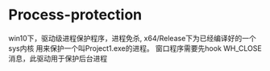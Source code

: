 # Process-protection
win10下，驱动级进程保护程序，进程免杀,
x64/Release下为已经编译好的一个sys内核
用来保护一个叫Project1.exe的进程。
窗口程序需要先hook WH_CLOSE消息，此驱动用于保护后台进程
